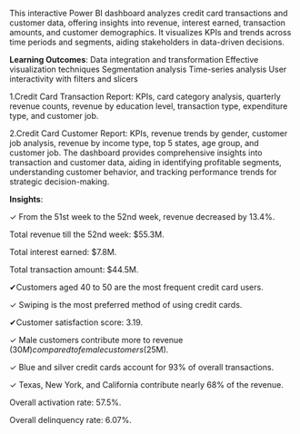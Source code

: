 This interactive Power BI dashboard analyzes credit card transactions and customer data, offering insights into revenue, 
interest earned, transaction amounts, and customer demographics. 
It visualizes KPIs and trends across time periods and segments, aiding stakeholders in data-driven decisions.

**Learning Outcomes**:
Data integration and transformation
Effective visualization techniques
Segmentation analysis
Time-series analysis
User interactivity with filters and slicers

1.Credit Card Transaction Report: KPIs, card category analysis, quarterly revenue counts, 
revenue by education level, transaction type, expenditure type, and customer job.

2.Credit Card Customer Report: KPIs, revenue trends by gender, customer job analysis,
revenue by income type, top 5 states, age group, and customer job. The dashboard
provides comprehensive insights into transaction and customer data,
aiding in identifying profitable segments, 
understanding customer behavior, and tracking performance trends for strategic decision-making.

**Insights**:

✓ From the 51st week to the 52nd week, revenue decreased by 13.4%.

Total revenue till the 52nd week: $55.3M.

Total interest earned: $7.8M.

Total transaction amount: $44.5M.

✔Customers aged 40 to 50 are the most frequent credit card users.

✓ Swiping is the most preferred method of using credit cards.

✔Customer satisfaction score: 3.19.

✓ Male customers contribute more to revenue ($30M) compared to female customers ($25M).

✓ Blue and silver credit cards account for 93% of overall transactions.

✓ Texas, New York, and California contribute nearly 68% of the revenue.

Overall activation rate: 57.5%.

Overall delinquency rate: 6.07%.
